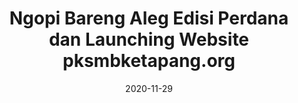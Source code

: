 ---
title: Ngopi Bareng Aleg Edisi Perdana dan Launching Website pksmbketapang.org
date: 2020-11-29
gallery: 
  - type: image
    media: '/img/content/ngopi-bareng-aleg-1/1.jpeg'
    caption: 'Registrasi peserta Ngopi Bareng Aleg DPC PKS MB Ketapang.'
    aspect-ratio: '16:9'
  - type: image
    media: '/img/content/ngopi-bareng-aleg-1/2.jpeg'
    caption: 'Seluruh peserta dicek suhu tubuhnya sebelum memasuki ruangan.'
    aspect-ratio: '16:9'
  - type: image
    media: '/img/content/ngopi-bareng-aleg-1/3.jpeg'
    caption: 'Pemandu acara sedang memberikan pengantar jalannya acara.'
    aspect-ratio: '16:9'
  - type: image
    media: '/img/content/ngopi-bareng-aleg-1/4.jpeg'
    caption: 'Launching website oleh H. Suprianto, SE. MM, bersama dengan ketau DPC PKS MB. Ketapang, ditandai dengan pemotongan tumpeng kecil-kecilan.'
    aspect-ratio: '16:9'
  - type: image
    media: '/img/content/ngopi-bareng-aleg-1/5.jpeg'
    caption: 'Anggota DPRD Kab. Seruyan, Deni Rahmadani, S.Pd sedang memberikan kenang-kenangan kepada peserta terpilih.'
    aspect-ratio: '16:9'
  - type: image
    media: '/img/content/ngopi-bareng-aleg-1/6.jpeg'
    caption: 'Pemberian kenang-kenangan kepada H. Supriyanto, SE, MM. oleh Abdul Muis, ketua DPC PKS MB. Ketapang.'
    aspect-ratio: '16:9'
  - type: image
    media: '/img/content/ngopi-bareng-aleg-1/7.jpeg'
    caption: 'Pemberian kenang-kenangan kepada Deni Rahmadani, S.Pd oleh Habib Fauzi Ba&apos;bud, bendahara DPC PKS MB. Ketapang.'
    aspect-ratio: '16:9'
  - type: image
    media: '/img/content/ngopi-bareng-aleg-1/8.jpeg'
    caption: 'Foto bersama peserta, pembicara, penyelenggara dan pengurus DPC PKS MB. Ketapang setelah acara.'
    aspect-ratio: '16:9'
  - type: image
    media: '/img/content/ngopi-bareng-aleg-1/9.jpeg'
    caption: 'Jajaran pengurus DPC PKS MB. Ketapang berfoto bersama kedua pembicara, H. Suprianto SE, MM dan Denni Rahmadani, S.Pd.'
    aspect-ratio: '16:9'
---